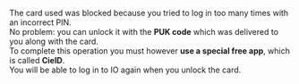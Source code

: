 The card used was blocked because you tried to log in too many times with an incorrect PIN.  
No problem: you can unlock it with the **PUK code** which was delivered to you along with the card.  
To complete this operation you must however **use a special free app**, which is called **CieID**.  
You will be able to log in to IO again when you unlock the card.
